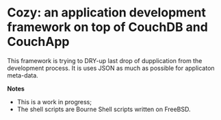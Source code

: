 # Cozy: an application development framework on top of CouchDB and CouchApp

This framework is trying to DRY-up last drop of dupplication from the
development process. It is uses JSON as much as possible for applicaton
meta-data.

**Notes**

- This is a work in progress;
- The shell scripts are Bourne Shell scripts written on FreeBSD.
